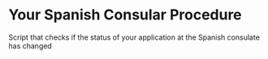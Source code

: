 # Your Spanish Consular Procedure
Script that checks if the status of your application at the Spanish consulate has changed
